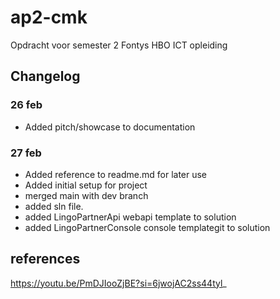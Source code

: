 # ap2-cmk
Opdracht voor semester 2 Fontys HBO ICT opleiding

## Changelog
### 26 feb
- Added pitch/showcase to documentation

### 27 feb
- Added reference to readme.md for later use
- Added initial setup for project
- merged main with dev branch
- added sln file. 
- added LingoPartnerApi webapi template to solution
- added LingoPartnerConsole console templategit to solution
## references

https://youtu.be/PmDJIooZjBE?si=6jwojAC2ss44tyl_
